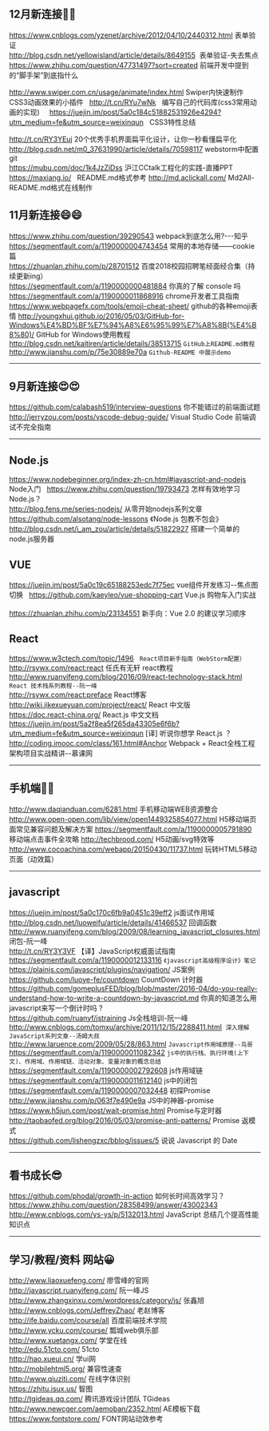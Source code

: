 ## 12月新连接:dancer::dancer:     
https://www.cnblogs.com/yzenet/archive/2012/04/10/2440312.html 表单验证   
http://blog.csdn.net/yellowisland/article/details/8649155  表单验证-失去焦点
https://www.zhihu.com/question/47731497?sort=created  前端开发中提到的“脚手架”到底指什么

http://www.swiper.com.cn/usage/animate/index.html  Swiper内快速制作CSS3动画效果的小插件   
http://t.cn/RYu7wNk   编写自己的代码库(css3常用动画的实现)    
https://juejin.im/post/5a0c184c51882531926e4294?utm_medium=fe&utm_source=weixinqun   CSS3特性总结  

http://t.cn/RY3YEuj  20个优秀手机界面扁平化设计，让你一秒看懂扁平化      
http://blog.csdn.net/m0_37631990/article/details/70598117  webstorm中配置git    
https://mubu.com/doc/1k4JzZiDss 沪江CCtalk工程化的实践-直播PPT 
https://maxiang.io/   README.md格式参考 
http://md.aclickall.com/  Md2All-README.md格式在线制作   
## 11月新连接:smile::smile:
https://www.zhihu.com/question/39290543  webpack到底怎么用?---知乎       
https://segmentfault.com/a/1190000004743454 常用的本地存储——cookie篇  
https://zhuanlan.zhihu.com/p/28701512 百度2018校园招聘笔经面经合集（持续更新ing）<br> 
https://segmentfault.com/a/1190000000481884  你真的了解 console 吗   
https://segmentfault.com/a/1190000011868916  chrome开发者工具指南    
https://www.webpagefx.com/tools/emoji-cheat-sheet/  github的各种emoji表情
http://youngxhui.github.io/2016/05/03/GitHub-for-Windows%E4%BD%BF%E7%94%A8%E6%95%99%E7%A8%8B(%E4%B8%80)/  GitHub for Windows使用教程<br>
http://blog.csdn.net/kaitiren/article/details/38513715  `GitHub上README.md教程`  
http://www.jianshu.com/p/75e30889e70a  `Github-README 中展示demo`  
***
## 9月新连接:heart_eyes::heart_eyes:
https://github.com/calabash519/interview-questions  你不能错过的前端面试题   
http://jerryzou.com/posts/vscode-debug-guide/  Visual Studio Code 前端调试不完全指南 
***
## Node.js
https://www.nodebeginner.org/index-zh-cn.html#javascript-and-nodejs  Node入门  
https://www.zhihu.com/question/19793473  怎样有效地学习 Node.js？   
http://blog.fens.me/series-nodejs/    从零开始nodejs系列文章    
https://github.com/alsotang/node-lessons 《Node.js 包教不包会》    
http://blog.csdn.net/i_am_zou/article/details/51822927 搭建一个简单的node.js服务器  

## VUE
https://juejin.im/post/5a0c19c65188253edc7f75ec vue组件开发练习--焦点图切换  
https://github.com/kaeyleo/vue-shopping-cart Vue.js 购物车入门实战       
https://zhuanlan.zhihu.com/p/23134551 新手向：Vue 2.0 的建议学习顺序    
## React 
https://www.w3ctech.com/topic/1496   `React项目新手指南（WebStorm配置）` 
http://rsywx.com/react:react  任氏有无轩 react教程 
http://www.ruanyifeng.com/blog/2016/09/react-technology-stack.html `React 技术栈系列教程--阮一峰`       
http://rsywx.com/react:preface React博客     
http://wiki.jikexueyuan.com/project/react/ React 中文版    
https://doc.react-china.org/ React.js 中文文档   
https://juejin.im/post/5a2f8ea5f265da43305e6f6b?utm_medium=fe&utm_source=weixinqun  [译] 听说你想学 React.js ？    
http://coding.imooc.com/class/161.html#Anchor Webpack + React全栈工程架构项目实战精讲--慕课网 
***
## 手机端:raised_hands::raised_hands: 
http://www.daqianduan.com/6281.html  手机移动端WEB资源整合   
http://www.open-open.com/lib/view/open1449325854077.html  H5移动端页面常见兼容问题及解决方案
https://segmentfault.com/a/1190000005791890  移动端点击事件全攻略
http://techbrood.com/  H5动画/svg特效等   
http://www.cocoachina.com/webapp/20150430/11737.html 玩转HTML5移动页面（动效篇） 
***
## javascript 
https://juejin.im/post/5a0c170c6fb9a0451c39eff2 js面试作用域   
http://blog.csdn.net/luoweifu/article/details/41466537  回调函数   
http://www.ruanyifeng.com/blog/2009/08/learning_javascript_closures.html 闭包-阮一峰   
http://t.cn/RY3Y3VF 【译】JavaScript权威面试指南 
https://segmentfault.com/a/1190000012133116 `《javascript高级程序设计》笔记`    
https://plainjs.com/javascript/plugins/navigation/ JS案例     
https://github.com/luoye-fe/countdown  CountDown 计时器     
https://github.com/gomeplusFED/blog/blob/master/2016-04/do-you-really-understand-how-to-write-a-countdown-by-javascript.md 你真的知道怎么用javascript来写一个倒计时吗 ?       
https://github.com/ruanyf/jstraining  Js全栈培训-阮一峰      
http://www.cnblogs.com/tomxu/archive/2011/12/15/2288411.html  `深入理解JavaScript系列文章--汤姆大叔`     
http://www.laruence.com/2009/05/28/863.html  `Javascript作用域原理--鸟哥`<br>
https://segmentfault.com/a/1190000011082342  `js中的执行栈、执行环境(上下文)、作用域、作用域链、活动对象、变量对象的概念总结`<br>
https://segmentfault.com/a/1190000002792608  js作用域链<br>
https://segmentfault.com/a/1190000011612140  js中的闭包<br> 
https://segmentfault.com/a/1190000007032448 初探Promise    
http://www.jianshu.com/p/063f7e490e9a JS中的神器-promise
https://www.h5jun.com/post/wait-promise.html Promise与定时器   
http://taobaofed.org/blog/2016/05/03/promise-anti-patterns/ Promise 返模式   
https://github.com/lishengzxc/bblog/issues/5  说说 Javascript 的 Date 
***   
## 看书成长:sunglasses:
https://github.com/phodal/growth-in-action 如何长时间高效学习？   
https://www.zhihu.com/question/28358499/answer/43002343   
http://www.cnblogs.com/ys-ys/p/5132013.html JavaScript 总结几个提高性能知识点  
***
## 学习/教程/资料 网站:grinning:
http://www.liaoxuefeng.com/    廖雪峰的官网    
http://javascript.ruanyifeng.com/ 阮一峰JS    
http://www.zhangxinxu.com/wordpress/category/js/ 张鑫旭
http://www.cnblogs.com/JeffreyZhao/   老赵博客   
http://ife.baidu.com/course/all  百度前端技术学院   
http://www.ycku.com/course/ 瓢城web俱乐部      
http://www.xuetangx.com/ 学堂在线   
http://edu.51cto.com/    51cto     
http://hao.xueui.cn/    学ui网    
http://mobilehtml5.org/ 兼容性速查   
http://www.qiuziti.com/  在线字体识别  
https://zhitu.isux.us/  智图   
http://tgideas.qq.com/     腾讯游戏设计团队 TGideas   
http://www.newcger.com/aemoban/2352.html AE模板下载    
https://www.fontstore.com/  FONT网站动效参考    
